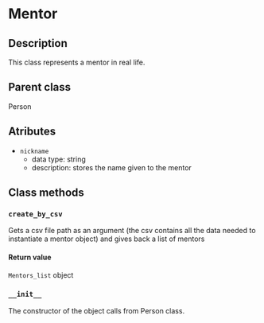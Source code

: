 # Mentor

## Description
This class represents a mentor in real life.

## Parent class
Person

## Atributes

* ```nickname```
  * data type: string
  * description: stores the name given to the mentor

## Class methods

### ```create_by_csv```

Gets a csv file path as an argument (the csv contains all the data needed to instantiate a mentor object) and gives back a list of mentors

#### Return value
```Mentors_list``` object

### ```__init__```
The constructor of the object calls from Person class.